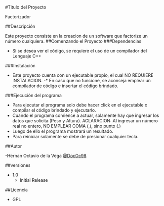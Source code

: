 #Titulo del Proyecto

Factorizador

##Descripción

Este proyecto consiste en la creacion de un software que factorize un número cualquiera. 
##Comenzando el Proyecto
###Dependencias

- Si se desea ver el código, se requiere el uso de un compilador del Lenguaje C++

###Instalación

- Este proyecto cuenta con un ejecutable propio, el cual NO REQUIERE INSTALACION.
-* En caso que no funcione, se aconseja emplear un compilador de código e insertar el código brindado.

###Ejecución del programa

- Para ejecutar el programa solo debe hacer click en el ejecutable o compilar el código brindado y ejecutarlo.
- Cuando el programa comience a actuar, solamente hay que ingresar los datos que solicita (Peso y Altura). 
ACLARACION: Al ingresar un número real no entero, NO EMPLEAR COMA (,), sino punto (.)
- Luego de ello el programa mostrará un resultado. 
- Para reiniciar solamente se debe de presionar cualquier tecla. 

##Autor

-Hernan Octavio de la Vega [@DocOc98](h.o.delavega@gmail.com)

##versiones

- 1.0
  - Initial Release
  
##Licencia 

- GPL
